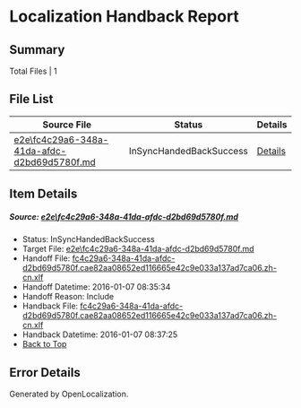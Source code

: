 # <a name='report-top'></a> Localization Handback Report

## Summary
 Total Files | 1

## File List
 Source File | Status | Details 
 ----------- | ------ | ------- 
 [e2e\fc4c29a6-348a-41da-afdc-d2bd69d5780f.md](https://github.com/OpenLocalizationTest/oltest/blob/dbad0270536526e170db06b0581eb80869665247/e2e/fc4c29a6-348a-41da-afdc-d2bd69d5780f.md) | InSyncHandedBackSuccess | [Details](#04ebff01ab035503c59e66a97790f39be488cdb52)

## Item Details
##### <a name='04ebff01ab035503c59e66a97790f39be488cdb52'></a> Source: [e2e\fc4c29a6-348a-41da-afdc-d2bd69d5780f.md](https://github.com/OpenLocalizationTest/oltest/blob/dbad0270536526e170db06b0581eb80869665247/e2e/fc4c29a6-348a-41da-afdc-d2bd69d5780f.md)
* Status: InSyncHandedBackSuccess
* Target File: [e2e\fc4c29a6-348a-41da-afdc-d2bd69d5780f.md](https://github.com/OpenLocalizationTestOrg/oltest.zh-cn/blob/f38c4ef094b30dd6b3c7b686266b9892152682ad/e2e/fc4c29a6-348a-41da-afdc-d2bd69d5780f.md)
* Handoff File: [fc4c29a6-348a-41da-afdc-d2bd69d5780f.cae82aa08652ed116665e42c9e033a137ad7ca06.zh-cn.xlf](https://github.com/OpenLocalizationTestOrg/olhandoff/blob/7a341001d3dff47777b81ded767df265cbaab7bc/ol-handoff/OpenLocalizationTestOrg/oltest.zh-cn/yufeih/fc4c29a6-348a-41da-afdc-d2bd69d5780f.cae82aa08652ed116665e42c9e033a137ad7ca06.zh-cn.xlf)
* Handoff Datetime: 2016-01-07 08:35:34
* Handoff Reason: Include
* Handback File: [fc4c29a6-348a-41da-afdc-d2bd69d5780f.cae82aa08652ed116665e42c9e033a137ad7ca06.zh-cn.xlf](https://github.com/OpenLocalizationTestOrg/olhandback/blob/de08f8c0c29b18fe1693254714291b4a0948fcf4/ol-handback/OpenLocalizationTestOrg/oltest.zh-cn/yufeih/fc4c29a6-348a-41da-afdc-d2bd69d5780f.cae82aa08652ed116665e42c9e033a137ad7ca06.zh-cn.xlf)
* Handback Datetime: 2016-01-07 08:37:25
* [Back to Top](#report-top)


## Error Details

Generated by OpenLocalization.
